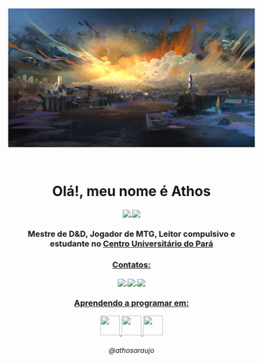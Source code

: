 <h4 align="center">
 
![Revachol](https://github.com/athosaraujo/athosaraujo/blob/main/revachol.jpg)
 
 </br>

<h4 align="center">
<h1 align="center">Olá!, meu nome é Athos</h1>

<p align="center">
  <a href="https://github.com/athosaraujo">
    <img
      align="center"
      height="150em"
      src="https://github-readme-stats.vercel.app/api?username=athosaraujo&show_icons=true&include_all_commits=true&count_private=true&theme=darcula"
    />
  </a>
  <a href="https://github.com/athosaraujo">
    <img
      align="center"
      height="150em"
      src="https://github-readme-stats.vercel.app/api/top-langs/?username=athosaraujo&show_icons=true&include_all_commits=true&count_private=true&layout=compact&theme=darcula"
    />
  </a>
</p>

<h3 align="center"> Mestre de D&D, Jogador de MTG, Leitor compulsivo e estudante no <a href="https://www.cesupa.br">Centro Universitário do Pará</h3>


<h3 align="center">Contatos:</h3>

<p align="center">
  <a href="https://instagram.com/ahtoous/">
    <img
      align="center"
      src="https://img.shields.io/badge/Instagram-1C1C1C?style=for-the-badge&logo=instagram&logoColor=16348C"
    />
  </a>
  <a href="https://twitter.com/rndmaccessmmry">
    <img
      align="center"
      src="https://img.shields.io/badge/Twitter-1C1C1C?style=for-the-badge&logo=twitter&logoColor=D5120E"
    />
  </a>
  <a href="https://www.linkedin.com/in/athos-araujo-127547234/">
    <img
         align="center"
         src="https://img.shields.io/badge/LinkedIn-1C1C1C?style=for-the-badge&logo=linkedin&logoColor=F2AC29"
  </a>

</p>
<h3 align="center">Aprendendo a programar em:</h3>
  <p align="center">
    
   <a href="https://en.wikipedia.org/wiki/C_(programming_language)">
      <img src="https://cdn.discordapp.com/attachments/952355517794246706/952355714154766386/pngegg.png" width="40" height="40"/>
   </a>
    
   <a href="https://www.ruby-lang.org/en/about/logo/">
      <img src="https://cdn.discordapp.com/attachments/952355517794246706/952356196768157766/pngwing.com.png" width="40" height="40"/>
   </a>
    
   <a href="https://www.python.org">
      <img src="https://cdn.discordapp.com/attachments/952355517794246706/952356754946142219/2048px-Python-logo-notext.svg.png" width="40" height="40"/>
   </a>
 
</p>
<h6 align="center"> @athosaraujo</h5>
</details>
